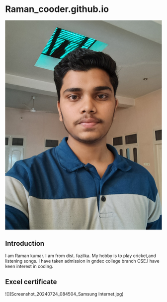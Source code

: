# Raman_cooder.github.io

![](Raman.jpg)

## Introduction 
I am Raman kumar. I am from dist. fazilka. My hobby is to play cricket,and listening songs. I have taken admission in gndec college branch CSE.I have keen interest in coding.

## Excel certificate
![](Screenshot_20240724_084504_Samsung Internet.jpg)
